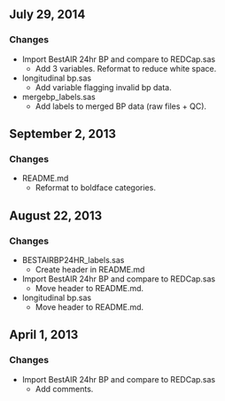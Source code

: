 ## July 29, 2014

### Changes
  - Import BestAIR 24hr BP and compare to REDCap.sas
    - Add 3 variables. Reformat to reduce white space.
  - longitudinal bp.sas
    - Add variable flagging invalid bp data.
  - mergebp_labels.sas
    - Add labels to merged BP data (raw files + QC).

## September 2, 2013

### Changes
  - README.md
    - Reformat to boldface categories.

## August 22, 2013

### Changes
  - BESTAIRBP24HR_labels.sas
    - Create header in README.md
  - Import BestAIR 24hr BP and compare to REDCap.sas
    - Move header to README.md.
  - longitudinal bp.sas
    - Move header to README.md.

## April 1, 2013

### Changes
  - Import BestAIR 24hr BP and compare to REDCap.sas
    - Add comments.
